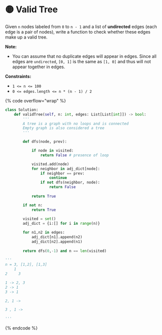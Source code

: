 # 🟡 Valid Tree

Given `n` nodes labeled from `0` to `n - 1` and a list of **undirected** edges (each edge is a pair of nodes), write a function to check whether these edges make up a valid tree.

**Note:**

* You can assume that no duplicate edges will appear in edges. Since all edges are `undirected`, `[0, 1]` is the same as `[1, 0]` and thus will not appear together in edges.

**Constraints:**

* `1 <= n <= 100`
* `0 <= edges.length <= n * (n - 1) / 2`

{% code overflow="wrap" %}
```python
class Solution:
    def validTree(self, n: int, edges: List[List[int]]) -> bool:
        '''
        A tree is a graph with no loops and is connected
        Empty graph is also considered a tree
        '''

        def dfs(node, prev):

            if node in visited: 
                return False # presence of loop

            visited.add(node)
            for neighbor in adj_dict[node]:
                if neighbor == prev:
                    continue
                if not dfs(neighbor, node):
                    return False
            
            return True

        if not n:
            return True
        
        visited = set()
        adj_dict = {i:[] for i in range(n)}

        for n1,n2 in edges:
            adj_dict[n1].append(n2)
            adj_dict[n2].append(n1)
        
        return dfs(0,-1) and n == len(visited)
        
'''
n = 3, [1,2], [1,3]
    1
2     3

1 -> 2, 3
2 -> 1
3 -> 1

2, 1 -> 

3 , 1 -> 

'''
```
{% endcode %}



